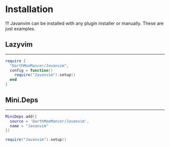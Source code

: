 # Installation
!!! Javanvim can be installed with any plugin installer or manually. These are just examples.

## Lazyvim
----------

```lua
require {
  "DarthMooMancer/Javanvim",
  config = function()
    require("Javanvim").setup()
  end
}
```

## Mini.Deps
------------
```lua
MiniDeps.add({
  source = 'DarthMooMancer/Javanvim',
  name = "Javanvim"
})

require("Javanvim").setup()
```
